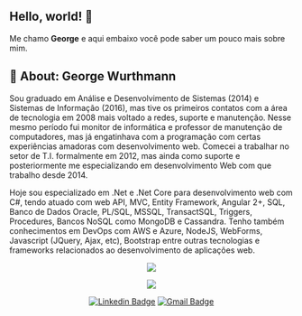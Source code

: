 ## Hello, world! 👋

Me chamo **George** e aqui embaixo você pode saber um pouco mais sobre mim.

## 📌 About: George Wurthmann

Sou graduado em Análise e Desenvolvimento de Sistemas (2014) e Sistemas de Informação (2016), mas tive os primeiros contatos com a área de tecnologia em 2008 mais voltado a redes, suporte e manutenção. Nesse mesmo período fui monitor de informática e professor de manutenção de computadores, mas já engatinhava com a programação com certas experiências amadoras com desenvolvimento web. Comecei a trabalhar no setor de T.I. formalmente em 2012, mas ainda como suporte e posteriormente me especializando em desenvolvimento Web com que trabalho desde 2014.

Hoje sou especializado em .Net e .Net Core para desenvolvimento web com C#, tendo atuado com web API, MVC, Entity Framework,  Angular 2+, SQL, Banco de Dados Oracle, PL/SQL, MSSQL, TransactSQL, Triggers, Procedures, Bancos NoSQL como MongoDB e Cassandra.
Tenho também conhecimentos em DevOps com AWS e Azure, NodeJS, WebForms, Javascript (JQuery, Ajax, etc), Bootstrap entre outras tecnologias e frameworks relacionados ao desenvolvimento de aplicações web.

<!--
### Para mais detalhes:
<p align="left"> <a href="https://www.linkedin.com/in/wurthmann" target="_blank"> <img src="https://github.com/devicons/devicon/blob/master/icons/linkedin/linkedin-original.svg" alt="Perfil linkedin" width="40" height="40"/> </a></p>
-->

<p align="center">
  <img align="center" src="https://github-readme-stats.vercel.app/api?username=Wurthma&show_icons=true&theme=radical"> 
</p>

<p align="center">
  <img align="center" src="https://github-readme-stats.vercel.app/api/top-langs/?username=Wurthma&layout=compact&theme=radical"> 
</p>

<p align="center">
<a href="https://www.linkedin.com/in/wurthmann" target="blank"><img alt="Linkedin Badge" src="https://img.shields.io/badge/-George%20Wurthmann-563D7C?style=flat-square&logo=Linkedin&logoColor=white&link=https://https://www.linkedin.com/in/wurthmann"/></a>
<a href="mailto:gemakai@gmail.com" target="blank"><img alt="Gmail Badge" src="https://img.shields.io/badge/-gemakai@gmail.com-563D7C?style=flat-square&logo=Gmail&logoColor=white&link=mailto:gemakai@gmail.com"/></a>
</p>
